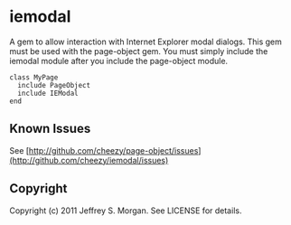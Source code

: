 # iemodal

A gem to allow interaction with Internet Explorer modal dialogs.  This gem must be used
with the page-object gem.  You must simply include the iemodal module after you include
the page-object module.

	class MyPage
	  include PageObject
	  include IEModal
	end

## Known Issues

See [http://github.com/cheezy/page-object/issues](http://github.com/cheezy/iemodal/issues)

## Copyright

Copyright (c) 2011 Jeffrey S. Morgan. See LICENSE for details.
